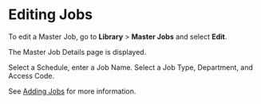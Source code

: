 # Editing Jobs

To edit a Master Job, go to **Library** > **Master Jobs** and select **Edit**.

The Master Job Details page is displayed.

Select a Schedule, enter a Job Name. Select a Job Type, Department, and Access Code.

See [Adding Jobs](Add-Jobs.md) for more information.
